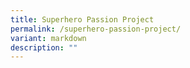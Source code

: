 ```yaml
---
title: Superhero Passion Project
permalink: /superhero-passion-project/
variant: markdown
description: ""
---
```

